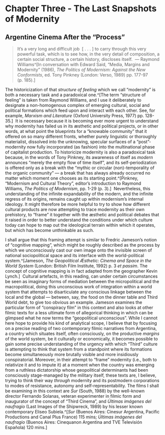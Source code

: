 ﻿# Chapter Three - The Last Snapshots of Modernity
Argentine Cinema After the “Process”
------------------------------------------------------------

> It’s a very long and difficult job  \[ . . . \] to carry through this very powerful task, which is to see how, in the very detail of composition, a certain social structure, a certain history, discloses itself.  — Raymond Williams^[In conversation with Edward Said, “Media, Margins and Modernity” (1986), *The Politics of Modernism: Against the New Conformists*, ed. Tony Pinkney (London: Verso, 1989) pp. 177-97 (p. 185).]

The historicization of that *structure of feeling* which we call “modernity” is both a necessary task and a paradoxical one.^[The term “structure of feeling” is taken from Raymond Williams, and I use it deliberately to designate a non-homogenous complex of emerging cultural, social and political formations which feed upon and interact with each other. See, for example, *Marxism and Literature* (Oxford University Press, 1977) pp. 128-35.]  It is necessary because it is becoming ever more urgent to understand why modernity has failed us in its æsthetic and political projects, or in other words, at what point the blueprints for a “knowable community” that it offered on so many different fronts, whether purely linguistic or thoroughly materialist, dissolved into the unknowing, specular surfaces of a “post”-modernity now fully incorporated (as fashion) into the multinational phase of capitalist production. To historicize modernity is also a paradoxical task because, in the words of Tony Pinkney, its awareness of itself as *modern* announces “merely the empty flow of time itself”, and its self-periodization is offered only as a break with the “mythic or circular (non)-temporality of the organic community” — a break that has always already occurred no matter which moment one chooses as its starting point.^[Pinkney, “Modernism and Cultural Theory”, editor’s introduction to Raymond Williams, *The Politics of Modernism*, pp. 1-29 (p. 3).]  Nevertheless, this understanding of the infinite expandability of the modern, and the infinite regress of its origins, remains caught up within modernism’s internal ideology. It might therefore be more helpful to try to show how different cultural products are now attempting to trace modernity as their own prehistory, to “frame” it together with the æsthetic and political debates that it raised in order to better understand the conditions under which culture today can hope to map out the ideological terrain within which it operates, but which has become unthinkable as such.

I shall argue that this framing attempt is similar to Fredric Jameson’s notion of “cognitive mapping”, which might be roughly described as the process by which we unconsciously cast our own image onto the invisible screen of national sociopolitical space and its interface with the world-political system.^[Jameson, *The Geopolitical Æsthetic: Cinema and Space in the World System* (London: British Film Institute, 1992) p. 3 *et passim*. The concept of cognitive mapping is in fact adapted from the geographer Kevin Lynch.]  Cultural artefacts, in this reading, can under certain circumstances be seen as imaginary forms of mediation between the micropolitical and the macropolitical, doing this unconscious work of integration within a world system that attempts to disarticulate any conscious linkage between the local and the global — between, say, the food on the dinner table and Third World debt, to give too obvious an example. Jameson examines the particular form of “conspiracy film” in this context and also looks at other filmic texts for a less ultimate form of allegorical thinking in which can be glimpsed what he now terms the “geopolitical unconscious”. While I cannot here hope to provide his kind of analytical scope, I believe that by focusing on a precise reading of two contemporary filmic narratives from Argentina, a country which situates itself, often consciously, on the productive *margins* of the world system, be it culturally or economically, it becomes possible to gain some precise understanding of the urgency with which “Third” culture is attempting to think that system from a standpoint where its formations become simultaneously more brutally visible and more insidiously conspiratorial. Moreover, in their attempt to “frame” modernity (i.e., both to relativize it and to impute it) at a moment when the country was emerging from a ruthless dictatorship whose geopolitical determinants had been consciously stage-managed by the military itself, these texts are, I believe, trying to think their way *through* modernity and its postmodern corporations to modes of resistance, autonomy and self-representability. The films I shall be examining in this context are *Sur* (South, 1988) by the well-known director Fernando Solanas, veteran experimenter in filmic form and inaugurator of the concept of “Third Cinema”, and *Últimas imágenes del naufragio* (Last Images of the Shipwreck, 1989) by his lesser known contemporary Eliseo Subiela.^[*Sur* (Buenos Aires: Cinesur Argentina, Pacific Productions and Canal Plus France) 115 mins; *Últimas imágenes del naufragio* (Buenos Aires: Cinequanon Argentina and TVE Televisión Española) 120 mins.]

